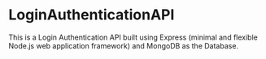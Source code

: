# LoginAuthenticationAPI
This is a Login Authentication API built using Express (minimal and flexible Node.js web application framework) and MongoDB as the Database. 
